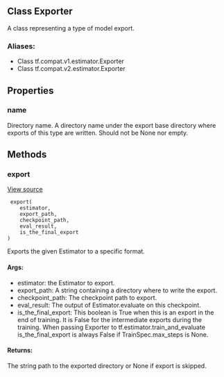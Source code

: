 ## Class Exporter
A class representing a type of model export.
### Aliases:
- Class tf.compat.v1.estimator.Exporter
- Class tf.compat.v2.estimator.Exporter
## Properties
### name
Directory name.
A directory name under the export base directory where exports of this type are written. Should not be None nor empty.
## Methods
### export
[View source](https://github.com/tensorflow/estimator/tree/master/tensorflow_estimator/python/estimator/exporter.py)


```
 export(
    estimator,
    export_path,
    checkpoint_path,
    eval_result,
    is_the_final_export
)
```
Exports the given Estimator to a specific format.
#### Args:
- estimator: the Estimator to export.
- export_path: A string containing a directory where to write the export.
- checkpoint_path: The checkpoint path to export.
- eval_result: The output of Estimator.evaluate on this checkpoint.
- is_the_final_export: This boolean is True when this is an export in the end of training. It is False for the intermediate exports during the training. When passing Exporter to tf.estimator.train_and_evaluate is_the_final_export is always False if TrainSpec.max_steps is None.
#### Returns:
The string path to the exported directory or None if export is skipped.
